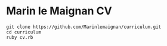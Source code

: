 # Marin le Maignan CV

```
git clone https://github.com/Marinlemaignan/curriculum.git
cd curriculum
ruby cv.rb
```

